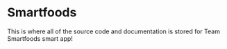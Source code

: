 # Smartfoods

This is where all of the source code and documentation is stored for Team Smartfoods smart app! 
